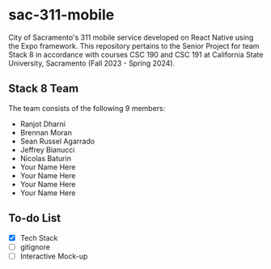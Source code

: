 # sac-311-mobile
City of Sacramento's 311 mobile service developed on React Native using the Expo framework. This repository pertains to the Senior Project for team Stack 8 in accordance with courses CSC 190 and CSC 191 at California State University, Sacramento (Fall 2023 - Spring 2024).


## Stack 8 Team
The team consists of the following 9 members:

- Ranjot Dharni
- Brennan Moran
- Sean Russel Agarrado
- Jeffrey Bianucci
- Nicolas Baturin
- Your Name Here
- Your Name Here
- Your Name Here
- Your Name Here

## To-do List
- [X] Tech Stack
- [ ] gitignore
- [ ] Interactive Mock-up